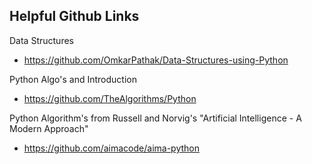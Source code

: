 
## Helpful Github Links
Data Structures

- https://github.com/OmkarPathak/Data-Structures-using-Python

Python Algo's and Introduction

- https://github.com/TheAlgorithms/Python

Python Algorithm's from Russell and Norvig's "Artificial Intelligence - A Modern Approach"

- https://github.com/aimacode/aima-python
